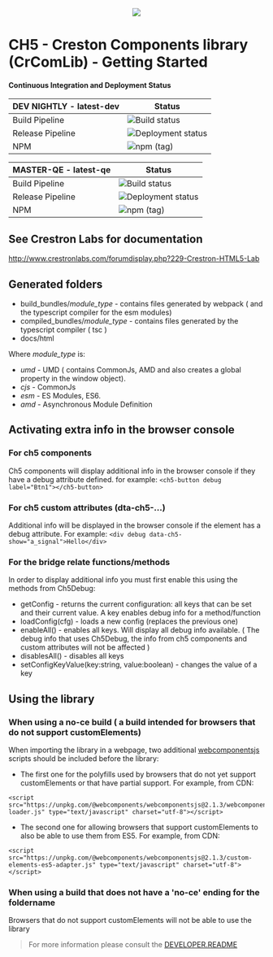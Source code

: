 <p align="center">
  <img src="https://kenticoprod.azureedge.net/kenticoblob/crestron/media/crestron/generalsiteimages/crestron-logo.png">
</p>
 
# CH5 - Creston Components library (CrComLib) - Getting Started

#### Continuous Integration and Deployment Status

| DEV NIGHTLY - latest-dev | Status |
| ------ | ----------- |
| Build Pipeline |![Build status](https://dev.azure.com/crestron-mobile-devops/MobileApps/_apis/build/status/Blackbird/CoreBuild/CH5ComponentLibrary?branchName=dev)
| Release Pipeline | ![Deployment status](https://vsrm.dev.azure.com/crestron-mobile-devops/_apis/public/Release/badge/0403b700-ab40-43cd-9990-961924c561bc/38/93) |
| NPM | ![npm (tag)](https://img.shields.io/npm/v/@crestron/ch5-crcomlib/latest-dev) |

| MASTER-QE - latest-qe | Status |
| ------ | ----------- |
| Build Pipeline |![Build status](https://dev.azure.com/crestron-mobile-devops/MobileApps/_apis/build/status/Blackbird/CoreBuild/CH5ComponentLibrary?branchName=master)
| Release Pipeline | ![Deployment status](https://vsrm.dev.azure.com/crestron-mobile-devops/_apis/public/Release/badge/0403b700-ab40-43cd-9990-961924c561bc/38/94) |
| NPM | ![npm (tag)](https://img.shields.io/npm/v/@crestron/ch5-crcomlib/latest-qe) |

## See Crestron Labs for documentation 
http://www.crestronlabs.com/forumdisplay.php?229-Crestron-HTML5-Lab

## Generated folders

- build_bundles/_module_type_     - contains files generated by webpack ( and the typescript compiler for the esm modules)
- compiled_bundles/_module_type_  - contains files generated by the typescript compiler ( tsc )
- docs/html


Where _module_type_ is:

- *umd* - UMD ( contains CommonJs, AMD and also creates a global property in the window object).
- *cjs* - CommonJs
- *esm* - ES Modules, ES6.
- *amd* - Asynchronous Module Definition

## Activating extra info in the browser console

### For ch5 components 

Ch5 components will display additional info in the browser console if they have a debug attribute defined. for example:
```<ch5-button debug label="Btn1"></ch5-button>```

### For ch5 custom attributes (dta-ch5-...)

Additional info will be displayed in the browser console if the element has a debug attribute. For example:
```<div debug data-ch5-show="a_signal">Hello</div>```

### For the bridge relate functions/methods

In order to display additional info you must first enable this using the methods from Ch5Debug:
* getConfig - returns the current configuration: all keys that can be set and their current value. A key enables debug info 
for a method/function
* loadConfig(cfg) - loads a new config (replaces the previous one)
* enableAll() - enables all keys. Will display all debug info available. ( The debug info that uses Ch5Debug, the info 
from ch5 components and custom attributes will not be affected )
* disablesAll() - disables all keys
* setConfigKeyValue(key:string, value:boolean) - changes the value of a key

## Using the library

### When using a no-ce build ( a build intended for browsers that do not support customElements)

When importing the library in a webpage, two additional [webcomponentsjs](https://github.com/webcomponents/webcomponentsjs) 
scripts should be included before the library: 

* The first one for the polyfills used by browsers that do not yet support customElements or that have partial support. For example, from CDN:
```
<script src="https://unpkg.com/@webcomponents/webcomponentsjs@2.1.3/webcomponents-loader.js" type="text/javascript" charset="utf-8"></script>
```

* The second one for allowing browsers that support customElements to also be able to use them from ES5. For example, from CDN:
```
<script src="https://unpkg.com/@webcomponents/webcomponentsjs@2.1.3/custom-elements-es5-adapter.js" type="text/javascript" charset="utf-8"></script>
```

### When using a build that does not have a 'no-ce' ending for the foldername

Browsers that do not support customElements will not be able to use the library

>  For more information please consult the [DEVELOPER.README](./DEVELOPER.README.md)
